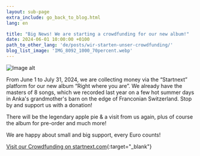 ```yaml
---
layout: sub-page
extra_include: go_back_to_blog.html
lang: en

title: "Big News! We are starting a crowdfunding for our new album!"
date: 2024-06-01 10:00:00 +0100
path_to_other_lang: 'de/posts/wir-starten-unser-crowdfunding/'
blog_list_image: 'IMG_8092_1000_70percent.webp'
---
```

![Image alt](../../../assets/img/posts/IMG_8092_1000_70percent.webp "image title")

From June 1 to July 31, 2024, we are collecting money via the “Startnext” platform for our new album “Right where you are”<!--more-->. We already have the masters of 8 songs, which we recorded last year on a few hot summer days in Anka's grandmother's barn on the edge of Franconian Switzerland. Stop by and support us with a donation!

There will be the legendary apple pie & a visit from us again, plus of course the album for pre-order and much more!

We are happy about small and big support, every Euro counts! 

[Visit our Crowdfunding on startnext.com](https://www.startnext.com/nbtf-right-where-you-are){:target="_blank"}
